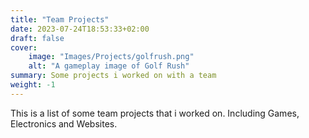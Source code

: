 ```yaml
---
title: "Team Projects"
date: 2023-07-24T18:53:33+02:00
draft: false
cover:
    image: "Images/Projects/golfrush.png"
    alt: "A gameplay image of Golf Rush"
summary: Some projects i worked on with a team
weight: -1
---
```


This is a list of some team projects that i worked on. Including Games, Electronics and Websites.

